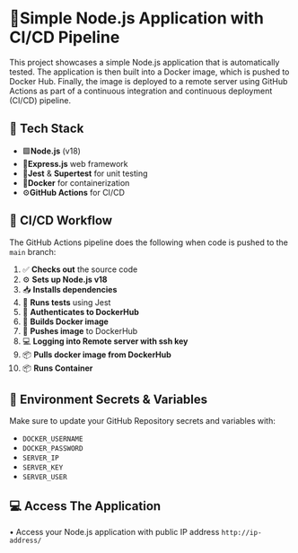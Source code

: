 # 🚀Simple Node.js Application with CI/CD Pipeline

This project showcases a simple Node.js application that is automatically tested. The application is then built into a Docker image, which is pushed to Docker Hub. Finally, the image is deployed to a remote server using GitHub Actions as part of a continuous integration and continuous deployment (CI/CD) pipeline.

## 🧱 Tech Stack

- 🟩**Node.js** (v18)
- 🚂**Express.js** web framework
- 🧪**Jest** & **Supertest** for unit testing
- 🐳**Docker** for containerization
- ⚙️**GitHub Actions** for CI/CD

## 🔁 CI/CD Workflow

The GitHub Actions pipeline does the following when code is pushed to the `main` branch:

01. ✅ **Checks out** the source code
02. ⚙️ **Sets up Node.js v18**
03. 📥 **Installs dependencies**
04. 🧪 **Runs tests** using Jest
05. 🔐 **Authenticates to DockerHub**
06. 🐳 **Builds Docker image**
07. 🚢 **Pushes image** to DockerHub
08. 💻 **Logging into Remote server with ssh key** 
09. 📦 **Pulls docker image from DockerHub**
10. 📦 **Runs Container**

##  🔐 Environment Secrets & Variables
 
Make sure to update your GitHub Repository secrets and variables with:

- `DOCKER_USERNAME`
- `DOCKER_PASSWORD`
- `SERVER_IP`
- `SERVER_KEY`
- `SERVER_USER`

## 💻 Access The Application
• Access your Node.js application with public IP address
`http://ip-address/`
